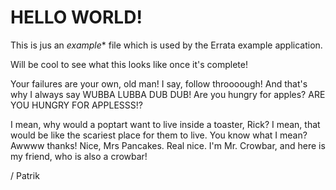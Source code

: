 # HELLO WORLD!

This is jus an *example** file
which is used by the Errata
example application.

Will be cool to see what this
looks like once it's complete!

Your failures are your own, old man! I say, follow throooough!
And that's why I always say WUBBA LUBBA DUB DUB!
Are you hungry for apples? ARE YOU HUNGRY FOR APPLESSS!?

I mean, why would a poptart want to live inside a toaster,
Rick? I mean, that would be like the scariest place for them to live.
You know what I mean? Awwww thanks! Nice, Mrs Pancakes.
Real nice. I'm Mr. Crowbar, and here is my friend, who is also a crowbar!

/ Patrik
